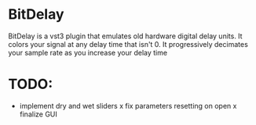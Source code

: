 # BitDelay

BitDelay is a vst3 plugin that emulates old hardware digital delay units. It colors your signal at any delay time that isn't 0. It progressively decimates your sample rate as you increase your delay time

# TODO:
  - implement dry and wet sliders
  x fix parameters resetting on open
  x finalize GUI 
